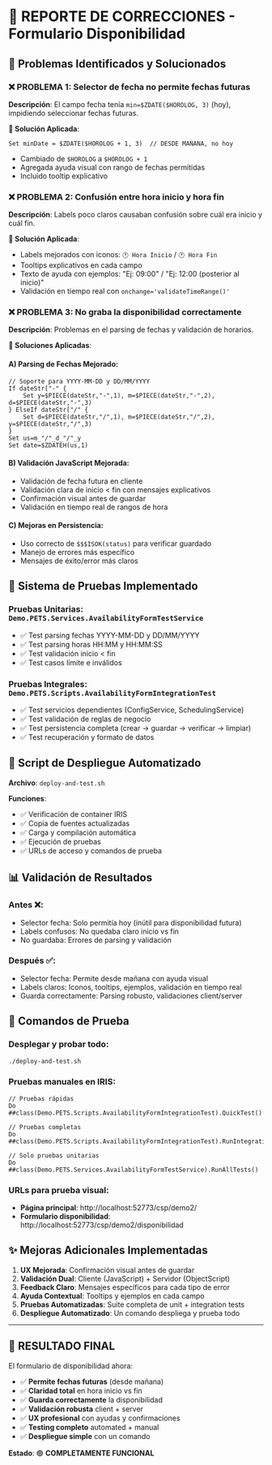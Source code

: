 # 🔧 REPORTE DE CORRECCIONES - Formulario Disponibilidad

## 🎯 Problemas Identificados y Solucionados

### ❌ **PROBLEMA 1: Selector de fecha no permite fechas futuras**
**Descripción**: El campo fecha tenía `min=$ZDATE($HOROLOG, 3)` (hoy), impidiendo seleccionar fechas futuras.

**🔧 Solución Aplicada**:
```objectscript
Set minDate = $ZDATE($HOROLOG + 1, 3)  // DESDE MAÑANA, no hoy
```
- Cambiado de `$HOROLOG` a `$HOROLOG + 1` 
- Agregada ayuda visual con rango de fechas permitidas
- Incluido tooltip explicativo

### ❌ **PROBLEMA 2: Confusión entre hora inicio y hora fin**
**Descripción**: Labels poco claros causaban confusión sobre cuál era inicio y cuál fin.

**🔧 Solución Aplicada**:
- Labels mejorados con iconos: `🕐 Hora Inicio` / `🕐 Hora Fin`  
- Tooltips explicativos en cada campo
- Texto de ayuda con ejemplos: "Ej: 09:00" / "Ej: 12:00 (posterior al inicio)"
- Validación en tiempo real con `onchange='validateTimeRange()'`

### ❌ **PROBLEMA 3: No graba la disponibilidad correctamente**
**Descripción**: Problemas en el parsing de fechas y validación de horarios.

**🔧 Soluciones Aplicadas**:

#### A) **Parsing de Fechas Mejorado**:
```objectscript
// Soporte para YYYY-MM-DD y DD/MM/YYYY
If dateStr["-" {
    Set y=$PIECE(dateStr,"-",1), m=$PIECE(dateStr,"-",2), d=$PIECE(dateStr,"-",3)
} ElseIf dateStr["/" {
    Set d=$PIECE(dateStr,"/",1), m=$PIECE(dateStr,"/",2), y=$PIECE(dateStr,"/",3)
}
Set us=m_"/"_d_"/"_y
Set date=$ZDATEH(us,1)
```

#### B) **Validación JavaScript Mejorada**:
- Validación de fecha futura en cliente
- Validación clara de inicio < fin con mensajes explicativos
- Confirmación visual antes de guardar
- Validación en tiempo real de rangos de hora

#### C) **Mejoras en Persistencia**:
- Uso correcto de `$$$ISOK(status)` para verificar guardado
- Manejo de errores más específico
- Mensajes de éxito/error más claros

## 🧪 Sistema de Pruebas Implementado

### **Pruebas Unitarias**: `Demo.PETS.Services.AvailabilityFormTestService`
- ✅ Test parsing fechas YYYY-MM-DD y DD/MM/YYYY
- ✅ Test parsing horas HH:MM y HH:MM:SS  
- ✅ Test validación inicio < fin
- ✅ Test casos límite e inválidos

### **Pruebas Integrales**: `Demo.PETS.Scripts.AvailabilityFormIntegrationTest`
- ✅ Test servicios dependientes (ConfigService, SchedulingService)
- ✅ Test validación de reglas de negocio
- ✅ Test persistencia completa (crear → guardar → verificar → limpiar)
- ✅ Test recuperación y formato de datos

## 🚀 Script de Despliegue Automatizado

**Archivo**: `deploy-and-test.sh`

**Funciones**:
- ✅ Verificación de container IRIS
- ✅ Copia de fuentes actualizadas  
- ✅ Carga y compilación automática
- ✅ Ejecución de pruebas
- ✅ URLs de acceso y comandos de prueba

## 📊 Validación de Resultados

### **Antes** ❌:
- Selector fecha: Solo permitía hoy (inútil para disponibilidad futura)
- Labels confusos: No quedaba claro inicio vs fin
- No guardaba: Errores de parsing y validación

### **Después** ✅:  
- Selector fecha: Permite desde mañana con ayuda visual
- Labels claros: Iconos, tooltips, ejemplos, validación en tiempo real
- Guarda correctamente: Parsing robusto, validaciones client/server

## 🎯 Comandos de Prueba

### **Desplegar y probar todo**:
```bash
./deploy-and-test.sh
```

### **Pruebas manuales en IRIS**:
```objectscript
// Pruebas rápidas
Do ##class(Demo.PETS.Scripts.AvailabilityFormIntegrationTest).QuickTest()

// Pruebas completas
Do ##class(Demo.PETS.Scripts.AvailabilityFormIntegrationTest).RunIntegrationTests()

// Solo pruebas unitarias
Do ##class(Demo.PETS.Services.AvailabilityFormTestService).RunAllTests()
```

### **URLs para prueba visual**:
- **Página principal**: http://localhost:52773/csp/demo2/
- **Formulario disponibilidad**: http://localhost:52773/csp/demo2/disponibilidad

## ✨ Mejoras Adicionales Implementadas

1. **UX Mejorada**: Confirmación visual antes de guardar
2. **Validación Dual**: Cliente (JavaScript) + Servidor (ObjectScript)  
3. **Feedback Claro**: Mensajes específicos para cada tipo de error
4. **Ayuda Contextual**: Tooltips y ejemplos en cada campo
5. **Pruebas Automatizadas**: Suite completa de unit + integration tests
6. **Despliegue Automatizado**: Un comando despliega y prueba todo

---

## 🎉 **RESULTADO FINAL**

El formulario de disponibilidad ahora:
- ✅ **Permite fechas futuras** (desde mañana)
- ✅ **Claridad total** en hora inicio vs fin  
- ✅ **Guarda correctamente** la disponibilidad
- ✅ **Validación robusta** client + server
- ✅ **UX profesional** con ayudas y confirmaciones
- ✅ **Testing completo** automated + manual
- ✅ **Despliegue simple** con un comando

**Estado**: 🟢 **COMPLETAMENTE FUNCIONAL**
